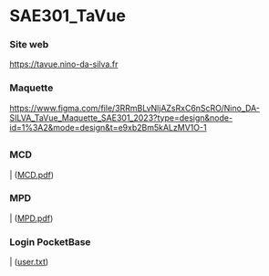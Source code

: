 # SAE301_TaVue

### Site web
https://tavue.nino-da-silva.fr

### Maquette
https://www.figma.com/file/3RRmBLvNljAZsRxC6nScRO/Nino_DA-SILVA_TaVue_Maquette_SAE301_2023?type=design&node-id=1%3A2&mode=design&t=e9xb2Bm5kALzMV1O-1

##

### MCD
| ([MCD.pdf](https://github.com/NinoDaSilva/SAE301_TaVue/blob/main/TaVue_src/pocketbase/Nino_DA-SILVA_SAE301_MCD.pdf))

### MPD
| ([MPD.pdf](https://github.com/NinoDaSilva/SAE301_TaVue/blob/main/TaVue_src/pocketbase/Nino_DA-SILVA_SAE301_MPD.pdf))

### Login PocketBase
| ([user.txt](https://github.com/NinoDaSilva/SAE301_TaVue/blob/main/users.txt))
